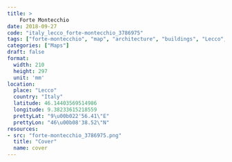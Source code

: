 ```yaml
---
title: > 
    Forte Montecchio
date: 2018-09-27
code: "italy_lecco_forte-montecchio_3786975"
tags: ["forte-montecchio", "map", "architecture", "buildings", "Lecco", "Italy"]
categories: ["Maps"]
draft: false
format:
  width: 210
  height: 297
  unit: 'mm'
location:
  place: "Lecco"
  country: "Italy"
  latitude: 46.14403569514986
  longitude: 9.38233615218559
  prettyLat: "9\u00b022'56.41\"E"
  prettyLon: "46\u00b08'38.52\"N"
resources:
- src: "forte-montecchio_3786975.png"
  title: "Cover"
  name: cover
---
```

